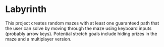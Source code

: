 # Labyrinth
This project creates random mazes with at least one guaranteed path that the user can solve by moving through the maze using keyboard inputs (probably arrow keys).  Potential stretch goals include hiding prizes in the maze and a multiplayer version.
